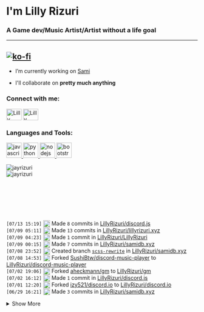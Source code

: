 # I'm Lilly Rizuri #
### A Game dev/Music Artist/Artist without a life goal ###
---
[![ko-fi](https://ko-fi.com/img/githubbutton_sm.svg)](https://ko-fi.com/J3J25996L)
---
- I’m currently working on [Sami](https://samidb.xyz/)

- I'll collaborate on **pretty much anything**

<p align="left">
<h3 align="left">Connect with me:</h3>
<a href="https://twitter.com/lillyrizuri" target="blank"><img align="center" src="https://cdn.jsdelivr.net/npm/simple-icons@3.0.1/icons/twitter.svg" alt="Lilly Rizuri" height="30" width="40" /></a>
<a href="https://www.youtube.com/c/lillyrizuri" target="blank"><img align="center" src="https://cdn.jsdelivr.net/npm/simple-icons@3.0.1/icons/youtube.svg" alt="Lilly Rizuri" height="30" width="40" /></a>
</p>

<h3 align="left">
  Languages and Tools:
</h3>
<p align="left">
  <a href="https://developer.mozilla.org/en-US/docs/Web/JavaScript" target="_blank">
    <img src="https://upload.wikimedia.org/wikipedia/commons/6/6a/JavaScript-logo.png" alt="javascript" width="40" height="40"/>
  </a>
  <a href="https://www.python.org" target="_blank">
    <img src="http://clipart-library.com/images_k/python-logo-transparent/python-logo-transparent-5.png" alt="python" width="40" height="40"/>
  </a>
  <a href="https://nodejs.org" target="_blank">
    <img src="https://nodejs.org/static/images/logo-hexagon.png" alt="nodejs" width="40" height="40"/>
  </a>
  <a href="https://getbootstrap.com" target="_blank">
    <img src="https://cdn.freebiesupply.com/logos/large/2x/bootstrap-4-logo-png-transparent.png" alt="bootstrap" width="40" height="40"/>
  </a>
</p>

<p>
  <img align="center" src="https://github-readme-stats.vercel.app/api?username=lillyrizuri&theme=nord&show_icons=true" alt="jayrizuri" />
  <br>
  <img align="left" src="https://github-readme-stats.vercel.app/api/top-langs/?username=lillyrizuri&theme=nord&layout=compact" alt="jayrizuri" />
</p>
<br />  
<br />  
<br />  
<br />  
<br />  
<br />  

 <!--START_SECTION:activity-->
`[07/13 15:19]` <img alt="📝" src="https://github.com/cheesits456/github-activity-readme/raw/master/icons/commit.png" align="top" height="18"> Made `8` commits in [LillyRizuri/discord.js](https://github.com/LillyRizuri/discord.js)  
`[07/09 05:11]` <img alt="📝" src="https://github.com/cheesits456/github-activity-readme/raw/master/icons/commit.png" align="top" height="18"> Made `13` commits in [LillyRizuri/lillyrizuri.xyz](https://github.com/LillyRizuri/lillyrizuri.xyz)  
`[07/09 04:23]` <img alt="📝" src="https://github.com/cheesits456/github-activity-readme/raw/master/icons/commit.png" align="top" height="18"> Made `1` commit in [LillyRizuri/LillyRizuri](https://github.com/LillyRizuri/LillyRizuri)  
`[07/09 00:15]` <img alt="📝" src="https://github.com/cheesits456/github-activity-readme/raw/master/icons/commit.png" align="top" height="18"> Made `7` commits in [LillyRizuri/samidb.xyz](https://github.com/LillyRizuri/samidb.xyz)  
`[07/08 23:52]` <img alt="📂" src="https://github.com/cheesits456/github-activity-readme/raw/master/icons/create-branch.png" align="top" height="18"> Created branch [`scss-rewrite`](https://github.com/LillyRizuri/samidb.xyz/tree/scss-rewrite) in [LillyRizuri/samidb.xyz](https://github.com/LillyRizuri/samidb.xyz)  
`[07/08 14:53]` <img alt="🍴" src="https://github.com/cheesits456/github-activity-readme/raw/master/icons/fork.png" align="top" height="18"> Forked [SushiBtw/discord-music-player](https://github.com/SushiBtw/discord-music-player) to [LillyRizuri/discord-music-player](https://github.com/LillyRizuri/discord-music-player)  
`[07/02 19:06]` <img alt="🍴" src="https://github.com/cheesits456/github-activity-readme/raw/master/icons/fork.png" align="top" height="18"> Forked [aheckmann/gm](https://github.com/aheckmann/gm) to [LillyRizuri/gm](https://github.com/LillyRizuri/gm)  
`[07/02 16:12]` <img alt="📝" src="https://github.com/cheesits456/github-activity-readme/raw/master/icons/commit.png" align="top" height="18"> Made `1` commit in [LillyRizuri/discord.js](https://github.com/LillyRizuri/discord.js)  
`[07/01 12:20]` <img alt="🍴" src="https://github.com/cheesits456/github-activity-readme/raw/master/icons/fork.png" align="top" height="18"> Forked [izy521/discord.io](https://github.com/izy521/discord.io) to [LillyRizuri/discord.io](https://github.com/LillyRizuri/discord.io)  
`[06/29 16:21]` <img alt="📝" src="https://github.com/cheesits456/github-activity-readme/raw/master/icons/commit.png" align="top" height="18"> Made `3` commits in [LillyRizuri/samidb.xyz](https://github.com/LillyRizuri/samidb.xyz)  

<details><summary>Show More</summary>

`[06/27 17:51]` <img alt="📝" src="https://github.com/cheesits456/github-activity-readme/raw/master/icons/commit.png" align="top" height="18"> Made `13` commits in [LillyRizuri/LillyRizuri](https://github.com/LillyRizuri/LillyRizuri)  
`[06/27 15:49]` <img alt="📝" src="https://github.com/cheesits456/github-activity-readme/raw/master/icons/commit.png" align="top" height="18"> Made `1` commit in [LillyRizuri/SamiDBApi](https://github.com/LillyRizuri/SamiDBApi)  
`[06/27 15:37]` <img alt="📂" src="https://github.com/cheesits456/github-activity-readme/raw/master/icons/create-branch.png" align="top" height="18"> Created branch [`master`](https://github.com/LillyRizuri/samidbapi/tree/master) in [LillyRizuri/samidbapi](https://github.com/LillyRizuri/samidbapi)  
`[06/27 15:37]` <img alt="➕" src="https://github.com/cheesits456/github-activity-readme/raw/master/icons/create-repo.png" align="top" height="18"> Created repository [LillyRizuri/samidbapi](https://github.com/LillyRizuri/samidbapi)  
`[06/27 13:27]` <img alt="🍴" src="https://github.com/cheesits456/github-activity-readme/raw/master/icons/fork.png" align="top" height="18"> Forked [benmosher/eslint-plugin-import](https://github.com/benmosher/eslint-plugin-import) to [LillyRizuri/eslint-plugin-import](https://github.com/LillyRizuri/eslint-plugin-import)  
`[06/27 13:13]` <img alt="📝" src="https://github.com/cheesits456/github-activity-readme/raw/master/icons/commit.png" align="top" height="18"> Made `1` commit in [LillyRizuri/SamiAPI](https://github.com/LillyRizuri/SamiAPI)  
`[06/27 13:06]` <img alt="➕" src="https://github.com/cheesits456/github-activity-readme/raw/master/icons/create-repo.png" align="top" height="18"> Created repository [LillyRizuri/SamiAPI](https://github.com/LillyRizuri/SamiAPI)  
`[06/27 13:06]` <img alt="📂" src="https://github.com/cheesits456/github-activity-readme/raw/master/icons/create-branch.png" align="top" height="18"> Created branch [`main`](https://github.com/LillyRizuri/SamiAPI/tree/main) in [LillyRizuri/SamiAPI](https://github.com/LillyRizuri/SamiAPI)  
`[06/24 23:04]` <img alt="📝" src="https://github.com/cheesits456/github-activity-readme/raw/master/icons/commit.png" align="top" height="18"> Made `1` commit in [LillyRizuri/discord.js](https://github.com/LillyRizuri/discord.js)  
`[06/24 21:56]` <img alt="📝" src="https://github.com/cheesits456/github-activity-readme/raw/master/icons/commit.png" align="top" height="18"> Made `2` commits in [LillyRizuri/lillyrizuri.github.io](https://github.com/LillyRizuri/lillyrizuri.github.io)  
`[06/24 21:40]` <img alt="📂" src="https://github.com/cheesits456/github-activity-readme/raw/master/icons/create-branch.png" align="top" height="18"> Created branch [`fonts`](https://github.com/LillyRizuri/lillyrizuri.github.io/tree/fonts) in [LillyRizuri/lillyrizuri.github.io](https://github.com/LillyRizuri/lillyrizuri.github.io)  
`[06/24 06:37]` <img alt="📝" src="https://github.com/cheesits456/github-activity-readme/raw/master/icons/commit.png" align="top" height="18"> Made `1` commit in [LillyRizuri/discord.js](https://github.com/LillyRizuri/discord.js)  
`[06/19 20:55]` <img alt="📝" src="https://github.com/cheesits456/github-activity-readme/raw/master/icons/commit.png" align="top" height="18"> Made `1` commit in [LillyRizuri/samidb.xyz](https://github.com/LillyRizuri/samidb.xyz)  
`[06/15 05:48]` <img alt="📝" src="https://github.com/cheesits456/github-activity-readme/raw/master/icons/commit.png" align="top" height="18"> Made `9` commits in [LillyRizuri/lillyrizuri.github.io](https://github.com/LillyRizuri/lillyrizuri.github.io)  
`[06/15 01:30]` <img alt="❌" src="https://github.com/cheesits456/github-activity-readme/raw/master/icons/delete.png" align="top" height="18"> Deleted `moving-icons` from [LillyRizuri/lillyrizuri.github.io](https://github.com/LillyRizuri/lillyrizuri.github.io)  
`[06/15 01:30]` <img alt="📝" src="https://github.com/cheesits456/github-activity-readme/raw/master/icons/commit.png" align="top" height="18"> Made `6` commits in [LillyRizuri/lillyrizuri.github.io](https://github.com/LillyRizuri/lillyrizuri.github.io)  
`[06/13 16:08]` <img alt="📝" src="https://github.com/cheesits456/github-activity-readme/raw/master/icons/commit.png" align="top" height="18"> Made `8` commits in [LillyRizuri/blockdata](https://github.com/LillyRizuri/blockdata)  
`[06/13 13:17]` <img alt="📂" src="https://github.com/cheesits456/github-activity-readme/raw/master/icons/create-branch.png" align="top" height="18"> Created branch [`main`](https://github.com/LillyRizuri/blockdata/tree/main) in [LillyRizuri/blockdata](https://github.com/LillyRizuri/blockdata)  
`[06/13 13:17]` <img alt="➕" src="https://github.com/cheesits456/github-activity-readme/raw/master/icons/create-repo.png" align="top" height="18"> Created repository [LillyRizuri/blockdata](https://github.com/LillyRizuri/blockdata)  
`[06/12 23:20]` <img alt="📝" src="https://github.com/cheesits456/github-activity-readme/raw/master/icons/commit.png" align="top" height="18"> Made `5` commits in [LillyRizuri/discord.js](https://github.com/LillyRizuri/discord.js)  
`[06/08 01:55]` <img alt="🍴" src="https://github.com/cheesits456/github-activity-readme/raw/master/icons/fork.png" align="top" height="18"> Forked [monbrey/discord.js](https://github.com/monbrey/discord.js) to [LillyRizuri/discord.js](https://github.com/LillyRizuri/discord.js)  
`[06/02 22:33]` <img alt="📝" src="https://github.com/cheesits456/github-activity-readme/raw/master/icons/commit.png" align="top" height="18"> Made `2` commits in [LillyRizuri/samidb.xyz](https://github.com/LillyRizuri/samidb.xyz)  
`[05/24 14:11]` <img alt="📝" src="https://github.com/cheesits456/github-activity-readme/raw/master/icons/commit.png" align="top" height="18"> Made `1` commit in [JayRizuri/reddit-image-fetcher](https://github.com/JayRizuri/reddit-image-fetcher)  
`[05/23 06:36]` <img alt="🍴" src="https://github.com/cheesits456/github-activity-readme/raw/master/icons/fork.png" align="top" height="18"> Forked [iaewing/SwagasaurusBot](https://github.com/iaewing/SwagasaurusBot) to [JayRizuri/SwagasaurusBot](https://github.com/JayRizuri/SwagasaurusBot)  
`[05/23 06:19]` <img alt="✅" src="https://github.com/cheesits456/github-activity-readme/raw/master/icons/pr-open.png" align="top" height="18"> Opened PR [`#110`](https://github.com//meodai/color-names/pull/110 'feat(colors): adds 4 colors') in [meodai/color-names](https://github.com/meodai/color-names)  
`[05/23 06:12]` <img alt="📝" src="https://github.com/cheesits456/github-activity-readme/raw/master/icons/commit.png" align="top" height="18"> Made `4` commits in [JayRizuri/color-names](https://github.com/JayRizuri/color-names)  
`[05/23 04:20]` <img alt="🍴" src="https://github.com/cheesits456/github-activity-readme/raw/master/icons/fork.png" align="top" height="18"> Forked [meodai/color-names](https://github.com/meodai/color-names) to [JayRizuri/color-names](https://github.com/JayRizuri/color-names)  
`[05/23 03:27]` <img alt="📝" src="https://github.com/cheesits456/github-activity-readme/raw/master/icons/commit.png" align="top" height="18"> Made `18` commits in [JayRizuri/samidb.xyz](https://github.com/JayRizuri/samidb.xyz)  
`[04/23 21:45]` <img alt="📝" src="https://github.com/cheesits456/github-activity-readme/raw/master/icons/commit.png" align="top" height="18"> Made `1` commit in [JayRizuri/jayrizuri.github.io](https://github.com/JayRizuri/jayrizuri.github.io)  
`[04/22 19:23]` <img alt="📝" src="https://github.com/cheesits456/github-activity-readme/raw/master/icons/commit.png" align="top" height="18"> Made `32` commits in [JayRizuri/jayrizuri.gay](https://github.com/JayRizuri/jayrizuri.gay)  
`[04/22 12:44]` <img alt="📂" src="https://github.com/cheesits456/github-activity-readme/raw/master/icons/create-branch.png" align="top" height="18"> Created branch [`main`](https://github.com/JayRizuri/jayrizuri.gay/tree/main) in [JayRizuri/jayrizuri.gay](https://github.com/JayRizuri/jayrizuri.gay)  
`[04/22 12:44]` <img alt="➕" src="https://github.com/cheesits456/github-activity-readme/raw/master/icons/create-repo.png" align="top" height="18"> Created repository [JayRizuri/jayrizuri.gay](https://github.com/JayRizuri/jayrizuri.gay)  
`[04/16 18:04]` <img alt="📝" src="https://github.com/cheesits456/github-activity-readme/raw/master/icons/commit.png" align="top" height="18"> Made `1` commit in [JayRizuri/samidb.xyz](https://github.com/JayRizuri/samidb.xyz)  
`[04/16 17:25]` <img alt="📝" src="https://github.com/cheesits456/github-activity-readme/raw/master/icons/commit.png" align="top" height="18"> Made `5` commits in [JayRizuri/discord.js](https://github.com/JayRizuri/discord.js)  
`[04/16 16:57]` <img alt="🍴" src="https://github.com/cheesits456/github-activity-readme/raw/master/icons/fork.png" align="top" height="18"> Forked [discordjs/discord.js](https://github.com/discordjs/discord.js) to [JayRizuri/discord.js](https://github.com/JayRizuri/discord.js)  
`[04/16 12:59]` <img alt="📝" src="https://github.com/cheesits456/github-activity-readme/raw/master/icons/commit.png" align="top" height="18"> Made `1` commit in [JayRizuri/jayrizuri.github.io](https://github.com/JayRizuri/jayrizuri.github.io)  
`[04/15 19:30]` <img alt="📝" src="https://github.com/cheesits456/github-activity-readme/raw/master/icons/commit.png" align="top" height="18"> Made `2` commits in [JayRizuri/cdn.samidb.xyz](https://github.com/JayRizuri/cdn.samidb.xyz)  
`[04/15 19:00]` <img alt="📝" src="https://github.com/cheesits456/github-activity-readme/raw/master/icons/commit.png" align="top" height="18"> Made `1` commit in [JayRizuri/samidb.xyz](https://github.com/JayRizuri/samidb.xyz)  
`[04/15 18:59]` <img alt="❌" src="https://github.com/cheesits456/github-activity-readme/raw/master/icons/delete.png" align="top" height="18"> Deleted `new` from [JayRizuri/samidb.xyz](https://github.com/JayRizuri/samidb.xyz)  
`[04/15 18:59]` <img alt="📂" src="https://github.com/cheesits456/github-activity-readme/raw/master/icons/create-branch.png" align="top" height="18"> Created branch [`master`](https://github.com/JayRizuri/samidb.xyz/tree/master) in [JayRizuri/samidb.xyz](https://github.com/JayRizuri/samidb.xyz)  
`[04/15 18:59]` <img alt="❌" src="https://github.com/cheesits456/github-activity-readme/raw/master/icons/delete.png" align="top" height="18"> Deleted `master` from [JayRizuri/samidb.xyz](https://github.com/JayRizuri/samidb.xyz)  
`[04/15 18:59]` <img alt="📂" src="https://github.com/cheesits456/github-activity-readme/raw/master/icons/create-branch.png" align="top" height="18"> Created branch [`old`](https://github.com/JayRizuri/samidb.xyz/tree/old) in [JayRizuri/samidb.xyz](https://github.com/JayRizuri/samidb.xyz)  
`[04/15 18:54]` <img alt="📝" src="https://github.com/cheesits456/github-activity-readme/raw/master/icons/commit.png" align="top" height="18"> Made `6` commits in [JayRizuri/samidb.xyz](https://github.com/JayRizuri/samidb.xyz)  
`[04/15 18:17]` <img alt="📂" src="https://github.com/cheesits456/github-activity-readme/raw/master/icons/create-branch.png" align="top" height="18"> Created branch [`new`](https://github.com/JayRizuri/samidb.xyz/tree/new) in [JayRizuri/samidb.xyz](https://github.com/JayRizuri/samidb.xyz)  
`[04/14 15:42]` <img alt="📝" src="https://github.com/cheesits456/github-activity-readme/raw/master/icons/commit.png" align="top" height="18"> Made `1` commit in [JayRizuri/samidb.xyz](https://github.com/JayRizuri/samidb.xyz)  
`[04/13 14:20]` <img alt="📝" src="https://github.com/cheesits456/github-activity-readme/raw/master/icons/commit.png" align="top" height="18"> Made `1` commit in [JayRizuri/cdn.samidb.xyz](https://github.com/JayRizuri/cdn.samidb.xyz)  

</details>
<!--END_SECTION:activity-->
